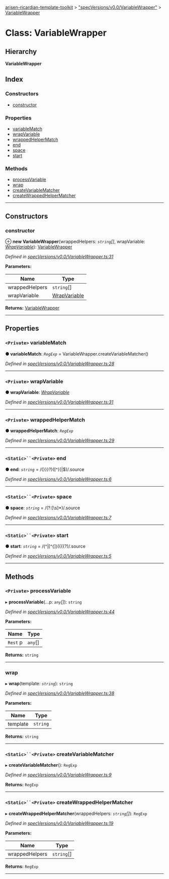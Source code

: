[arisen-ricardian-template-toolkit](../README.md) > ["specVersions/v0.0/VariableWrapper"](../modules/_specversions_v0_0_variablewrapper_.md) > [VariableWrapper](../classes/_specversions_v0_0_variablewrapper_.variablewrapper.md)

# Class: VariableWrapper

## Hierarchy

**VariableWrapper**

## Index

### Constructors

* [constructor](_specversions_v0_0_variablewrapper_.variablewrapper.md#constructor)

### Properties

* [variableMatch](_specversions_v0_0_variablewrapper_.variablewrapper.md#variablematch)
* [wrapVariable](_specversions_v0_0_variablewrapper_.variablewrapper.md#wrapvariable)
* [wrappedHelperMatch](_specversions_v0_0_variablewrapper_.variablewrapper.md#wrappedhelpermatch)
* [end](_specversions_v0_0_variablewrapper_.variablewrapper.md#end)
* [space](_specversions_v0_0_variablewrapper_.variablewrapper.md#space)
* [start](_specversions_v0_0_variablewrapper_.variablewrapper.md#start)

### Methods

* [processVariable](_specversions_v0_0_variablewrapper_.variablewrapper.md#processvariable)
* [wrap](_specversions_v0_0_variablewrapper_.variablewrapper.md#wrap)
* [createVariableMatcher](_specversions_v0_0_variablewrapper_.variablewrapper.md#createvariablematcher)
* [createWrappedHelperMatcher](_specversions_v0_0_variablewrapper_.variablewrapper.md#createwrappedhelpermatcher)

---

## Constructors

<a id="constructor"></a>

###  constructor

⊕ **new VariableWrapper**(wrappedHelpers: *`string`[]*, wrapVariable: *[WrapVariable](../modules/_specversions_v0_0_wrapvariable_.md#wrapvariable)*): [VariableWrapper](_specversions_v0_0_variablewrapper_.variablewrapper.md)

*Defined in [specVersions/v0.0/VariableWrapper.ts:31](https://github.com/ARISEN/arisen-ricardian-template-toolkit/blob/ae088d5/src/specVersions/v0.0/VariableWrapper.ts#L31)*

**Parameters:**

| Name | Type |
| ------ | ------ |
| wrappedHelpers | `string`[] |
| wrapVariable | [WrapVariable](../modules/_specversions_v0_0_wrapvariable_.md#wrapvariable) |

**Returns:** [VariableWrapper](_specversions_v0_0_variablewrapper_.variablewrapper.md)

___

## Properties

<a id="variablematch"></a>

### `<Private>` variableMatch

**● variableMatch**: *`RegExp`* =  VariableWrapper.createVariableMatcher()

*Defined in [specVersions/v0.0/VariableWrapper.ts:28](https://github.com/ARISEN/arisen-ricardian-template-toolkit/blob/ae088d5/src/specVersions/v0.0/VariableWrapper.ts#L28)*

___
<a id="wrapvariable"></a>

### `<Private>` wrapVariable

**● wrapVariable**: *[WrapVariable](../modules/_specversions_v0_0_wrapvariable_.md#wrapvariable)*

*Defined in [specVersions/v0.0/VariableWrapper.ts:31](https://github.com/ARISEN/arisen-ricardian-template-toolkit/blob/ae088d5/src/specVersions/v0.0/VariableWrapper.ts#L31)*

___
<a id="wrappedhelpermatch"></a>

### `<Private>` wrappedHelperMatch

**● wrappedHelperMatch**: *`RegExp`*

*Defined in [specVersions/v0.0/VariableWrapper.ts:29](https://github.com/ARISEN/arisen-ricardian-template-toolkit/blob/ae088d5/src/specVersions/v0.0/VariableWrapper.ts#L29)*

___
<a id="end"></a>

### `<Static>``<Private>` end

**● end**: *`string`* =  /(}}}?)([^}]|$)/.source

*Defined in [specVersions/v0.0/VariableWrapper.ts:6](https://github.com/ARISEN/arisen-ricardian-template-toolkit/blob/ae088d5/src/specVersions/v0.0/VariableWrapper.ts#L6)*

___
<a id="space"></a>

### `<Static>``<Private>` space

**● space**: *`string`* =  /(?:[\s]*)/.source

*Defined in [specVersions/v0.0/VariableWrapper.ts:7](https://github.com/ARISEN/arisen-ricardian-template-toolkit/blob/ae088d5/src/specVersions/v0.0/VariableWrapper.ts#L7)*

___
<a id="start"></a>

### `<Static>``<Private>` start

**● start**: *`string`* =  /(^|[^{])({{{?)/.source

*Defined in [specVersions/v0.0/VariableWrapper.ts:5](https://github.com/ARISEN/arisen-ricardian-template-toolkit/blob/ae088d5/src/specVersions/v0.0/VariableWrapper.ts#L5)*

___

## Methods

<a id="processvariable"></a>

### `<Private>` processVariable

▸ **processVariable**(...p: *`any`[]*): `string`

*Defined in [specVersions/v0.0/VariableWrapper.ts:44](https://github.com/ARISEN/arisen-ricardian-template-toolkit/blob/ae088d5/src/specVersions/v0.0/VariableWrapper.ts#L44)*

**Parameters:**

| Name | Type |
| ------ | ------ |
| `Rest` p | `any`[] |

**Returns:** `string`

___
<a id="wrap"></a>

###  wrap

▸ **wrap**(template: *`string`*): `string`

*Defined in [specVersions/v0.0/VariableWrapper.ts:38](https://github.com/ARISEN/arisen-ricardian-template-toolkit/blob/ae088d5/src/specVersions/v0.0/VariableWrapper.ts#L38)*

**Parameters:**

| Name | Type |
| ------ | ------ |
| template | `string` |

**Returns:** `string`

___
<a id="createvariablematcher"></a>

### `<Static>``<Private>` createVariableMatcher

▸ **createVariableMatcher**(): `RegExp`

*Defined in [specVersions/v0.0/VariableWrapper.ts:9](https://github.com/ARISEN/arisen-ricardian-template-toolkit/blob/ae088d5/src/specVersions/v0.0/VariableWrapper.ts#L9)*

**Returns:** `RegExp`

___
<a id="createwrappedhelpermatcher"></a>

### `<Static>``<Private>` createWrappedHelperMatcher

▸ **createWrappedHelperMatcher**(wrappedHelpers: *`string`[]*): `RegExp`

*Defined in [specVersions/v0.0/VariableWrapper.ts:19](https://github.com/ARISEN/arisen-ricardian-template-toolkit/blob/ae088d5/src/specVersions/v0.0/VariableWrapper.ts#L19)*

**Parameters:**

| Name | Type |
| ------ | ------ |
| wrappedHelpers | `string`[] |

**Returns:** `RegExp`

___

